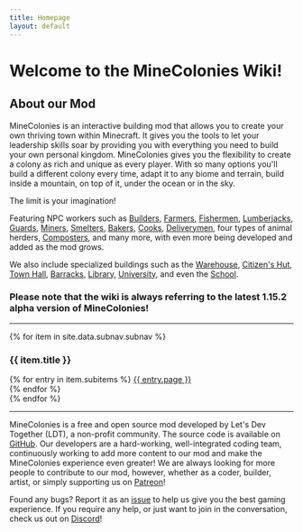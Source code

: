 ```yaml
---
title: Homepage
layout: default
---
```

# Welcome to the MineColonies Wiki!

## About our Mod

MineColonies is an interactive building mod that allows you to create your own thriving town within Minecraft. It gives you the tools to let your leadership skills soar by providing you with everything you need to build your own personal kingdom. MineColonies gives you the flexibility to create a colony as rich and unique as every player. With so many options you'll build a different colony every time, adapt it to any biome and terrain, build inside a mountain, on top of it, under the ocean or in the sky.

The limit is your imagination!

Featuring NPC workers such as [Builders](../../MinecoloniesWiki/source/workers/builder), [Farmers](../../MinecoloniesWiki/source/workers/farmer), [Fishermen](../../MinecoloniesWiki/source/workers/fisherman), [Lumberjacks](../../MinecoloniesWiki/source/workers/lumberjack), [Guards](../../MinecoloniesWiki/source/workers/guard), [Miners](../../MinecoloniesWiki/source/workers/miner), [Smelters](../../MinecoloniesWiki/source/workers/smelter), [Bakers](../../MinecoloniesWiki/source/workers/baker), [Cooks](../../MinecoloniesWiki/source/workers/cook), [Deliverymen](../../MinecoloniesWiki/source/workers/deliveryman), four types of animal herders, [Composters](../../MinecoloniesWiki/source/workers/composter), and many more, with even more being developed and added as the mod grows.

We also include specialized buildings such as the [Warehouse](../../MinecoloniesWiki/source/buildings/warehouse), [Citizen's Hut](../../MinecoloniesWiki/source/buildings/citizenhut), [Town Hall](../../MinecoloniesWiki/source/buildings/townhall), [Barracks](../../MinecoloniesWiki/source/buildings/barracks), [Library](../../MinecoloniesWiki/source/buildings/library), [University](../../MinecoloniesWikisource/buildings/university), and even the [School](../../MinecoloniesWiki/source/buildings/school).

### Please note that the wiki is always referring to the latest 1.15.2 alpha version of MineColonies!

---

<div class="row">
{% for item in site.data.subnav.subnav %}
    <div class="col-lg col-md-3 col-sm-12 text-center">
        <h3 class="button p-1">{{ item.title }}</h3>
        {% for entry in item.subitems %}
            <a class="" href="{{ entry.url | relative_url }}">{{ entry.page }}</a><br />
        {% endfor %}
    </div>
{% endfor %}
</div>

---

MineColonies is a free and open source mod developed by Let's Dev Together (LDT), a non-profit community. The source code is available on [GitHub](https://github.com/ldtteam/minecolonies). Our developers are a hard-working, well-integrated coding team, continuously working to add more content to our mod and make the MineColonies experience even greater! We are always looking for more people to contribute to our mod, however, whether as a coder, builder, artist, or simply supporting us on [Patreon](https://www.patreon.com/minecolonies)!

Found any bugs? Report it as an [issue](https://github.com/ldtteam/minecolonies/issues/new) to help us give you the best gaming experience. If you require any help, or just want to join in the conversation, check us out on [Discord](https://discord.com/minecolonies)!
